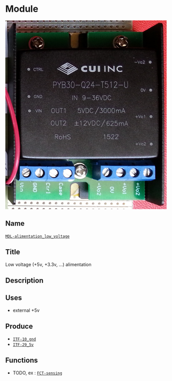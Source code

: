 # Module
![](viewme.jpg)

## Name
[`MDL-alimentation_low_voltage`]()

## Title
Low voltage (+5v, +3.3v, ...) alimentation

## Description

## Uses
* external +5v

## Produce
* [`ITF-10_gnd`](../../interfaces/ITF-10_gnd)
* [`ITF-29_5v`](../../interfaces/ITF-29_5v)

## Functions
* TODO, ex : [`FCT-sensing`](../../functions/FCT-sensing)

